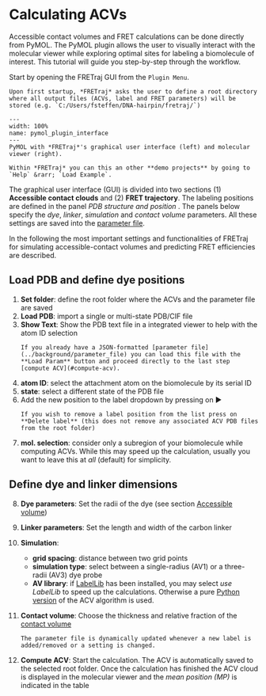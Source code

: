 # Calculating ACVs

Accessible contact volumes and FRET calculations can be done directly from PyMOL. The PyMOL plugin allows the user to visually interact with the molecular viewer while exploring optimal sites for labeling a biomolecule of interest. This tutorial will guide you step-by-step through the workflow.

Start by opening the FRETraj GUI from the `Plugin Menu`. 

```{note}
Upon first startup, *FRETraj* asks the user to define a root directory where all output files (ACVs, label and FRET parameters) will be stored (e.g. `C:/Users/fsteffen/DNA-hairpin/fretraj/`)
```

```{figure} ../images/pymol_plugin_interface.png
---
width: 100%
name: pymol_plugin_interface
---
PyMOL with *FRETraj*'s graphical user interface (left) and molecular viewer (right).
```

```{tip}
Within *FRETraj* you can this an other **demo projects** by going to `Help` &rarr; `Load Example`.
```

The graphical user interface (GUI) is divided into two sections (1) **Accessible contact clouds** and (2) **FRET trajectory**. The labeling positions are defined in the panel *PDB structure and position* . The panels below specify the *dye*, *linker*, *simulation* and *contact volume* parameters. All these settings are saved into the [parameter file](../background/parameter_file).

In the following the most important settings and functionalities of FRETraj for simulating accessible-contact volumes and predicting FRET efficiencies are described. 

## Load PDB and define dye positions 

1. **Set folder**: define the root folder where the ACVs and the parameter file are saved
2. **Load PDB**: import a single or multi-state PDB/CIF file
3. **Show Text**: Show the PDB text file in a integrated viewer to help with the atom ID selection
    ```{hint}
    If you already have a JSON-formatted [parameter file](../background/parameter_file) you can load this file with the **Load Param** button and proceed directly to the last step [compute ACV](#compute-acv).
    ```
4. **atom ID**: select the attachment atom on the biomolecule by its serial ID
5. **state**: select a different state of the PDB file
6. Add the new position to the label dropdown by pressing on ▶️
    ```{note}
    If you wish to remove a label position from the list press on **Delete label** (this does not remove any associated ACV PDB files from the root folder)
    ```
7. **mol. selection**: consider only a subregion of your biomolecule while computing ACVs. While this may speed up the calculation, usually you want to leave this at *all* (default) for simplicity.

## Define dye and linker dimensions

8. **Dye parameters**: Set the radii of the dye (see section [Accessible volume](../background/accessible_volume))
9. **Linker parameters**: Set the length and width of the carbon linker
10. **Simulation**: 
    - **grid spacing**: distance between two grid points
    - **simulation type**: select between a single-radius (AV1) or a three-radii (AV3) dye probe
    - **AV library**: if [LabelLib](https://github.com/Fluorescence-Tools/LabelLib) has been installed, you may select *use LabelLib* to speed up the calculations. Otherwise a pure [Python version](../module/grid) of the ACV algorithm is used.

11. **Contact volume**: Choose the thickness and relative fraction of the [contact volume](../background/contact_volume)
    <a name="compute-acv"></a>
    ```{note}
    The parameter file is dynamically updated whenever a new label is added/removed or a setting is changed.
    ```
12. **Compute ACV**: Start the calculation. The ACV is automatically saved to the selected root folder. Once the calculation has finished the ACV cloud is displayed in the molecular viewer and the *mean position (MP)* is indicated in the table